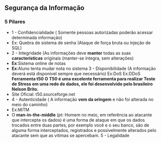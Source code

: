 
## **Segurança da Informação**
### 5 Pilares
* 1 - Confidencialidade ( Somente pessoas autorizadas poderão acessar determinada informação)
* Ex: Quebra de sistema de senha (Ataque de força bruta ou injeção de SQL)
* 2 - Integridade (As informações deve **manter** todas as suas **características** originais (manter-se íntegra, sem alterações)
* **Ex**:Sistema online de notas
* **Ex**:Aluno tenta mudar nota no sistema
3 - Disponibilidade (A informação deverá está disponível sempre que necessário)
Ex:DoS
Ex:DDoS
**Ferramenta t50**
**O T50 é uma excelente ferramenta para realizar Teste de Stress em uma rede de dados, ele foi desenvolvido pelo brasileiro Nelson Brito.**
* Site Oficial: t50.sourceforge.net
* 4 - Autenticidade ( A informação **vem da oringem** e não foi alterada no meio do caminho)
* Ex:MiTM
* O **man-in-the-middle** (pt: Homem no meio, em referência ao atacante que intercepta os dados) é uma forma de ataque em que os dados trocados entre duas partes, por exemplo você e o seu banco, são de alguma forma interceptados, registrados e possivelmente alterados pelo atacante sem que as vitimas se apercebam.
5 - Legalidade
